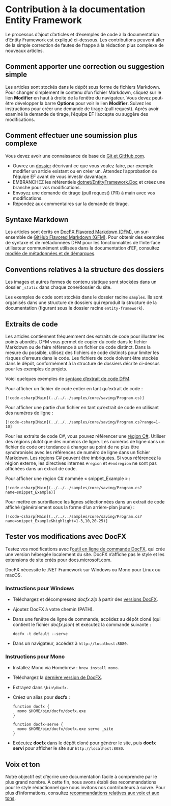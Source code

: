 # <a name="contributing-to-the-entity-framework-documentation"></a>Contribution à la documentation Entity Framework

Le processus d’ajout d’articles et d’exemples de code à la documentation d’Entity Framework est expliqué ci-dessous. Les contributions peuvent aller de la simple correction de fautes de frappe à la rédaction plus complexe de nouveaux articles.

## <a name="how-to-make-a-simple-correction-or-suggestion"></a>Comment apporter une correction ou suggestion simple

Les articles sont stockés dans le dépôt sous forme de fichiers Markdown. Pour changer simplement le contenu d’un fichier Markdown, cliquez sur le lien **Modifier** en haut à droite de la fenêtre du navigateur. Vous devez peut-être développer la barre **Options** pour voir le lien **Modifier**. Suivez les instructions pour créer une demande de tirage (pull request). Après avoir examiné la demande de tirage, l’équipe EF l’accepte ou suggère des modifications.

## <a name="how-to-make-a-more-complex-submission"></a>Comment effectuer une soumission plus complexe

Vous devez avoir une connaissance de base de [Git et GitHub.com](https://guides.github.com/activities/hello-world/).

* Ouvrez un [dossier](https://github.com/dotnet/EntityFramework.Docs/issues/new) décrivant ce que vous voulez faire, par exemple modifier un article existant ou en créer un. Attendez l’approbation de l’équipe EF avant de vous investir davantage.
* EMBRANCHEZ les référentiels [dotnet/EntityFramework.Doc](https://github.com/dotnet/EntityFramework.Docs/) et créez une branche pour vos modifications.
* Envoyez une demande de tirage (pull request) (PR) à main avec vos modifications.
* Répondez aux commentaires sur la demande de tirage.

## <a name="markdown-syntax"></a>Syntaxe Markdown

Les articles sont écrits en [DocFX Flavored Markdown (DFM)](http://dotnet.github.io/docfx/spec/docfx_flavored_markdown.html), un sur-ensemble de [GitHub Flavored Markdown (GFM)](https://guides.github.com/features/mastering-markdown/). Pour obtenir des exemples de syntaxe et de métadonnées DFM pour les fonctionnalités de l’interface utilisateur communément utilisées dans la documentation d’EF, consultez [modèle de métadonnées et de démarques](https://docs.microsoft.com/contribute/dotnet/dotnet-style-guide).

## <a name="folder-structure-conventions"></a>Conventions relatives à la structure des dossiers

Les images et autres formes de contenu statique sont stockées dans un dossier `_static` dans chaque zone/dossier du site.

Les exemples de code sont stockés dans le dossier racine `samples`. Ils sont organisés dans une structure de dossiers qui reproduit la structure de la documentation (figurant sous le dossier racine `entity-framework`).

## <a name="code-snippets"></a>Extraits de code

Les articles contiennent fréquemment des extraits de code pour illustrer les points abordés. DFM vous permet de copier du code dans le fichier Markdown ou de faire référence à un fichier de code distinct. Dans la mesure du possible, utilisez des fichiers de code distincts pour limiter les risques d’erreurs dans le code. Les fichiers de code doivent être stockés dans le dépôt, conformément à la structure de dossiers décrite ci-dessus pour les exemples de projets.

Voici quelques exemples de [syntaxe d’extrait de code DFM](http://dotnet.github.io/docfx/spec/docfx_flavored_markdown.html#code-snippet).

Pour afficher un fichier de code entier en tant qu’extrait de code :

```none
[!code-csharp[Main](../../../samples/core/saving/Program.cs)]
```

Pour afficher une partie d’un fichier en tant qu’extrait de code en utilisant des numéros de ligne :

```none
[!code-csharp[Main](../../../samples/core/saving/Program.cs?range=1-10]
```

Pour les extraits de code C#, vous pouvez référencer une [région C#](https://msdn.microsoft.com/library/9a1ybwek.aspx). Utiliser des régions plutôt que des numéros de ligne. Les numéros de ligne dans un fichier de code ont tendance à changer au point de ne plus être synchronisés avec les références de numéro de ligne dans un fichier Markdown. Les régions C# peuvent être imbriquées. Si vous référencez la région externe, les directives internes `#region` et `#endregion` ne sont pas affichées dans un extrait de code.

Pour afficher une région C# nommée « snippet_Example » :

```none
[!code-csharp[Main](../../../samples/core/saving/Program.cs?name=snippet_Example)]
```

Pour mettre en surbrillance les lignes sélectionnées dans un extrait de code affiché (généralement sous la forme d’un arrière-plan jaune) :

```none
[!code-csharp[Main](../../../samples/core/saving/Program.cs?name=snippet_Example&highlight=1-3,10,20-25)]
```

## <a name="test-your-changes-with-docfx"></a>Tester vos modifications avec DocFX

Testez vos modifications avec l’[outil en ligne de commande DocFX](https://dotnet.github.io/docfx/tutorial/docfx_getting_started.html#2-use-docfx-as-a-command-line-tool), qui crée une version hébergée localement du site. DocFX n’affiche pas le style et les extensions de site créés pour docs.microsoft.com.

DocFX nécessite le .NET Framework sur Windows ou Mono pour Linux ou macOS.

### <a name="windows-instructions"></a>Instructions pour Windows

* Téléchargez et décompressez *docfx.zip* à partir des [versions DocFX](https://github.com/dotnet/docfx/releases).
* Ajoutez DocFX à votre chemin (PATH).
* Dans une fenêtre de ligne de commande, accédez au dépôt cloné (qui contient le fichier *docfx.json*) et exécutez la commande suivante :

   ```console
   docfx -t default --serve
   ```

* Dans un navigateur, accédez à `http://localhost:8080`.

### <a name="mono-instructions"></a>Instructions pour Mono

* Installez Mono via Homebrew : `brew install mono`.
* Téléchargez la [dernière version de DocFX](https://github.com/dotnet/docfx/releases/tag/v2.7.2).
* Extrayez dans `\bin\docfx`.
* Créez un alias pour **docfx** :

  ```console
  function docfx {
    mono $HOME/bin/docfx/docfx.exe
  }

  function docfx-serve {
    mono $HOME/bin/docfx/docfx.exe serve _site
  }
  ```

* Exécutez **docfx** dans le dépôt cloné pour générer le site, puis **docfx servi** pour afficher le site sur `http://localhost:8080`.

## <a name="voice-and-tone"></a>Voix et ton

Notre objectif est d’écrire une documentation facile à comprendre par le plus grand nombre. À cette fin, nous avons établi des recommandations pour le style rédactionnel que nous invitons nos contributeurs à suivre. Pour plus d’informations, consultez [recommandations relatives aux voix et aux tons](https://docs.microsoft.com/contribute/dotnet/dotnet-voice-tone).
